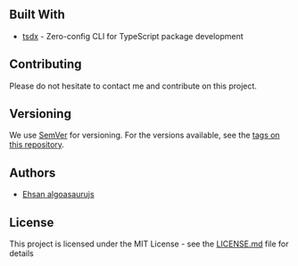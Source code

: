 ## Built With

* [tsdx](https://tsdx.io/) - Zero-config CLI for TypeScript package development

## Contributing

Please do not hesitate to contact me and contribute on this project.

## Versioning

We use [SemVer](http://semver.org/) for versioning. For the versions available, see the [tags on this repository](https://github.com/algoasaurujs/tsds/tags). 

## Authors

* [Ehsan algoasaurujs](https://github.com/algoasaurujs)

## License

This project is licensed under the MIT License - see the [LICENSE.md](https://github.com/algoasaurujs/tsds/blob/main/LICENSE) file for details